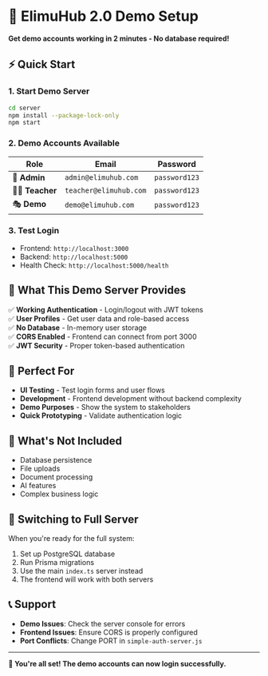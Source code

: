 # 🚀 ElimuHub 2.0 Demo Setup

**Get demo accounts working in 2 minutes - No database required!**

## ⚡ Quick Start

### 1. Start Demo Server
```bash
cd server
npm install --package-lock-only
npm start
```

### 2. Demo Accounts Available
| Role | Email | Password |
|------|-------|----------|
| 👑 **Admin** | `admin@elimuhub.com` | `password123` |
| 👨‍🏫 **Teacher** | `teacher@elimuhub.com` | `password123` |
| 🎭 **Demo** | `demo@elimuhub.com` | `password123` |

### 3. Test Login
- Frontend: `http://localhost:3000`
- Backend: `http://localhost:5000`
- Health Check: `http://localhost:5000/health`

## 🔧 What This Demo Server Provides

✅ **Working Authentication** - Login/logout with JWT tokens  
✅ **User Profiles** - Get user data and role-based access  
✅ **No Database** - In-memory user storage  
✅ **CORS Enabled** - Frontend can connect from port 3000  
✅ **JWT Security** - Proper token-based authentication  

## 🎯 Perfect For

- **UI Testing** - Test login forms and user flows
- **Development** - Frontend development without backend complexity
- **Demo Purposes** - Show the system to stakeholders
- **Quick Prototyping** - Validate authentication logic

## 🚫 What's Not Included

- Database persistence
- File uploads
- Document processing
- AI features
- Complex business logic

## 🔄 Switching to Full Server

When you're ready for the full system:
1. Set up PostgreSQL database
2. Run Prisma migrations
3. Use the main `index.ts` server instead
4. The frontend will work with both servers

## 📞 Support

- **Demo Issues**: Check the server console for errors
- **Frontend Issues**: Ensure CORS is properly configured
- **Port Conflicts**: Change PORT in `simple-auth-server.js`

---

**🎉 You're all set! The demo accounts can now login successfully.**

